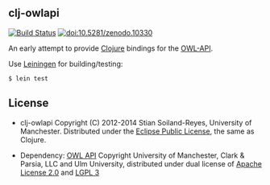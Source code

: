 ## clj-owlapi

[![Build Status](https://travis-ci.org/stain/clj-owlapi.svg)](https://travis-ci.org/stain/clj-owlapi) [![doi:10.5281/zenodo.10330](https://zenodo.org/badge/doi/10.5281/zenodo.10330.png)](http://dx.doi.org/10.5281/zenodo.10330)

An early attempt to provide [Clojure](http://clojure.org/) bindings for the
[OWL-API](http://owlapi.sourceforge.net/).  

Use [Leiningen](http://leiningen.org/) for building/testing:

    $ lein test


## License

* clj-owlapi Copyright (C) 2012-2014 Stian Soiland-Reyes, University of Manchester.  Distributed under the [Eclipse Public License](http://www.eclipse.org/legal/epl-v10.html), the same as Clojure.

* Dependency: [OWL API](http://owlapi.sourceforge.net/) Copyright University of Manchester, Clark & Parsia, LLC and Ulm University, distributed under dual license of [Apache License 2.0](http://www.apache.org/licenses/LICENSE-2.0) and [LGPL 3](http://www.gnu.org/copyleft/lesser.html)
